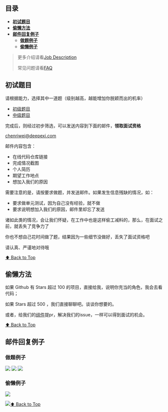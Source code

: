 ## 目录

- **[初试题目](#初试题目)**
- **[偷懒方法](#偷懒方法)**
- **[邮件回复例子](#邮件回复例子)**
  - [**做题例子**](#做题例子)
  - [**偷懒例子**](#偷懒例子)

> 更多介绍请看[Job Description](job-description.md)
>
> 常见问题请看[FAQ](FAQ.md)
> 


## 初试题目

请根据能力，选择其中一道题（级别越高，越能增加你脱颖而出的机率）

- [初级题目](exam-junior.md)
- [中级题目](exam-intermediate.md)



完成后，则经过初步筛选，可以发送内容到下面的邮件，**领取面试资格**

chenriwei@deepexi.com



邮件内容包含：

- 在线代码仓库链接
- 完成情况截图
- 个人简历
- 期望工作地点
- 想加入我们的原因 



需要注意的是，请按要求做题，并发送邮件。如果发生信息残缺的情况，如：

- 要求做单元测试，因为自己没有经验，就不做
- 要求说明想加入我们的原因，邮件里却忘了发送



诸如此类的情况，会让我们怀疑，在工作中也是这样偷工减料的，那么，在面试之前，就丢失了竞争力了

你也不想自己花时间做了题，结果因为一些细节没做好，丢失了面试资格吧

请认真、严谨地对待哦

[⬆ Back to Top](#目录)

##  偷懒方法

如果 Github 有 Stars 超过 100 的项目，直接给我，说明你充当的角色，我会去看代码；

如果 Stars 超过 500 ，我们直接聊聊吧。谈谈你想要的。

或者，给我们的[组件](https://github.com/FEMessage)提pr，解决我们的issue，一样可以得到面试的机会。

[⬆ Back to Top](#目录)

## 邮件回复例子

### 做题例子

![](https://i.screenshot.net/68164uz)
![](https://i.screenshot.net/kd3wni0)
![](https://i.screenshot.net/36dkjcj)

### 偷懒例子

![](https://i.screenshot.net/jr8egcr)

![](https://i.screenshot.net/3v5mrc6)[⬆ Back to Top](#目录)
